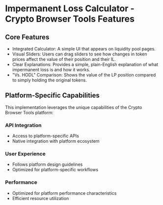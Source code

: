 # Impermanent Loss Calculator - Crypto Browser Tools Features

## Core Features
- Integrated Calculator: A simple UI that appears on liquidity pool pages.
- Visual Sliders: Users can drag sliders to see how changes in token prices affect the value of their position and their IL.
- Clear Explanations: Provides a simple, plain-English explanation of what impermanent loss is and how it works.
- "Vs. HODL" Comparison: Shows the value of the LP position compared to simply holding the original tokens.

## Platform-Specific Capabilities
This implementation leverages the unique capabilities of the Crypto Browser Tools platform:

### API Integration
- Access to platform-specific APIs
- Native integration with platform ecosystem

### User Experience
- Follows platform design guidelines
- Optimized for platform-specific workflows

### Performance
- Optimized for platform performance characteristics
- Efficient resource utilization
